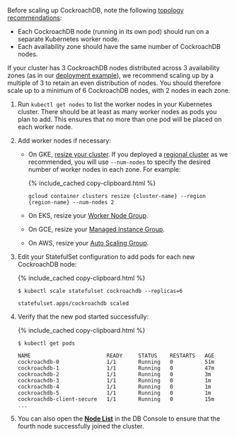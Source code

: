 Before scaling up CockroachDB, note the following [topology recommendations](recommended-production-settings.html#topology):

- Each CockroachDB node (running in its own pod) should run on a separate Kubernetes worker node.
- Each availability zone should have the same number of CockroachDB nodes.

If your cluster has 3 CockroachDB nodes distributed across 3 availability zones (as in our [deployment example](deploy-cockroachdb-with-kubernetes.html?filters=manual)), we recommend scaling up by a multiple of 3 to retain an even distribution of nodes. You should therefore scale up to a minimum of 6 CockroachDB nodes, with 2 nodes in each zone.

1. Run `kubectl get nodes` to list the worker nodes in your Kubernetes cluster. There should be at least as many worker nodes as pods you plan to add. This ensures that no more than one pod will be placed on each worker node.

1. Add worker nodes if necessary:
    - On GKE, [resize your cluster](https://cloud.google.com/kubernetes-engine/docs/how-to/resizing-a-cluster). If you deployed a [regional cluster](https://cloud.google.com/kubernetes-engine/docs/how-to/creating-a-regional-cluster) as we recommended, you will use `--num-nodes` to specify the desired number of worker nodes in each zone. For example:

        {%  include_cached copy-clipboard.html %}
        ~~~ shell
        gcloud container clusters resize {cluster-name} --region {region-name} --num-nodes 2
        ~~~
    - On EKS, resize your [Worker Node Group](https://eksctl.io/usage/managing-nodegroups/#scaling).
    - On GCE, resize your [Managed Instance Group](https://cloud.google.com/compute/docs/instance-groups/).
    - On AWS, resize your [Auto Scaling Group](https://docs.aws.amazon.com/autoscaling/latest/userguide/as-manual-scaling.html).

1. Edit your StatefulSet configuration to add pods for each new CockroachDB node:

    {%  include_cached copy-clipboard.html %}
    ~~~ shell
    $ kubectl scale statefulset cockroachdb --replicas=6
    ~~~

    ~~~
    statefulset.apps/cockroachdb scaled
    ~~~

1. Verify that the new pod started successfully:

    {%  include_cached copy-clipboard.html %}
    ~~~ shell
    $ kubectl get pods
    ~~~

    ~~~
    NAME                        READY     STATUS    RESTARTS   AGE
    cockroachdb-0               1/1       Running   0          51m
    cockroachdb-1               1/1       Running   0          47m
    cockroachdb-2               1/1       Running   0          3m
    cockroachdb-3               1/1       Running   0          1m
    cockroachdb-4               1/1       Running   0          1m
    cockroachdb-5               1/1       Running   0          1m
    cockroachdb-client-secure   1/1       Running   0          15m
    ...
    ~~~

1. You can also open the [**Node List**](ui-cluster-overview-page.html#node-list) in the DB Console to ensure that the fourth node successfully joined the cluster.